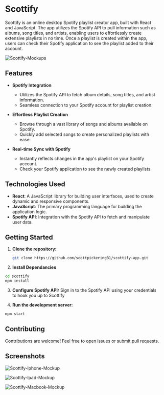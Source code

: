 # Scottify

Scottify is an online desktop Spotify playlist creator app, built with React and JavaScript. The app utilizes the Spotify API to pull information such as albums, song titles, and artists, enabling users to effortlessly create extensive playlists in no time. Once a playlist is created within the app, users can check their Spotify application to see the playlist added to their account.

![Scottify-Mockups](https://github.com/scottpickering31/scottify-app/assets/97522229/3fe77989-5202-4e89-959d-70d0172de6c1)

## Features

- **Spotify Integration**
  - Utilizes the Spotify API to fetch album details, song titles, and artist information.
  - Seamless connection to your Spotify account for playlist creation.

- **Effortless Playlist Creation**
  - Browse through a vast library of songs and albums available on Spotify.
  - Quickly add selected songs to create personalized playlists with ease.

- **Real-time Sync with Spotify**
  - Instantly reflects changes in the app's playlist on your Spotify account.
  - Check your Spotify application to see the newly created playlists.

## Technologies Used

- **React**: A JavaScript library for building user interfaces, used to create dynamic and responsive components.
- **JavaScript**: The primary programming language for building the application logic.
- **Spotify API**: Integration with the Spotify API to fetch and manipulate user data.

## Getting Started

1. **Clone the repository:**
   ```bash
   git clone https://github.com/scottpickering31/scottify-app.git
   ```

2. **Install Dependancies**
```bash
cd scottify
npm install
```

3. **Configure Spotify API:**
Sign in to the Spotify API using your credentials to hook you up to Scottify

4. **Run the development server:**
```bash
npm start
```
## Contributing

Contributions are welcome! Feel free to open issues or submit pull requests.

## Screenshots


![Scottify-Iphone-Mockup](https://github.com/scottpickering31/scottify-app/assets/97522229/4c9aeb78-340a-45cd-a1ca-f4591428f785)

![Scottify-Ipad-Mockup](https://github.com/scottpickering31/scottify-app/assets/97522229/496e47e5-a8ca-495f-91ef-25d89c227d5c)

![Scottify-Macbook-Mockup](https://github.com/scottpickering31/scottify-app/assets/97522229/349e6d4a-ca31-4ca4-a13d-9f79b0794078)

